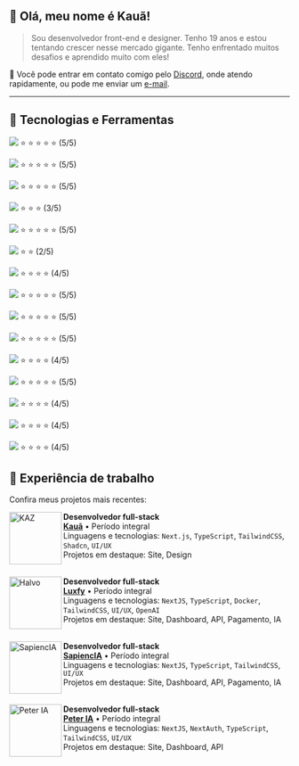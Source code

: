 ## 💙 Olá, meu nome é **Kauã!**

> Sou desenvolvedor front-end e designer. Tenho 19 anos e estou tentando crescer nesse mercado gigante. Tenho enfrentado muitos desafios e aprendido muito com eles!

💬 Você pode entrar em contato comigo pelo [Discord](https://discordapp.com/users/668849866805477398), onde atendo rapidamente, ou pode me enviar um [e-mail](mailto:contato@kaua.dev.br).

----

## :rocket: Tecnologias e Ferramentas

<img src="https://img.shields.io/badge/HTML5-000000?style=for-the-badge&logo=html5&logoColor=ffffff" /> ⭐ ⭐ ⭐ ⭐ ⭐ (5/5) <br />

<img src="https://img.shields.io/badge/CSS3-000000?style=for-the-badge&logo=css3&logoColor=ffffff" /> ⭐ ⭐ ⭐ ⭐ ⭐ (5/5) <br />

<img src="https://img.shields.io/badge/JavaScript-000000?style=for-the-badge&logo=javascript&logoColor=ffffff" /> ⭐ ⭐ ⭐ ⭐ ⭐  (5/5) <br />

<img src="https://img.shields.io/badge/PHP-000000?style=for-the-badge&logo=php&logoColor=ffffff" /> ⭐ ⭐ ⭐ (3/5) <br />

<img src="https://img.shields.io/badge/React-000000?style=for-the-badge&logo=react&logoColor=ffffff" /> ⭐ ⭐ ⭐ ⭐ ⭐ (5/5) <br />

<img src="https://img.shields.io/badge/Vue.js-000000?style=for-the-badge&logo=vue.js&logoColor=ffffff" /> ⭐ ⭐ (2/5) <br />

<img src="https://img.shields.io/badge/Tailwind_CSS-000000?style=for-the-badge&logo=tailwind-css&logoColor=ffffff" /> ⭐ ⭐ ⭐ ⭐ (4/5) <br />

<img src="https://img.shields.io/badge/MySQL-000000?style=for-the-badge&logo=mysql&logoColor=ffffff" /> ⭐ ⭐ ⭐ ⭐ ⭐ (5/5) <br />

<img src="https://img.shields.io/badge/Git-000000?style=for-the-badge&logo=git&logoColor=ffffff" /> ⭐ ⭐ ⭐ ⭐ ⭐ (5/5) <br />

<img src="https://img.shields.io/badge/TypeScript-000000?style=for-the-badge&logo=typescript&logoColor=ffffff" /> ⭐ ⭐ ⭐ ⭐ ⭐ (5/5) <br />

<img src="https://img.shields.io/badge/Next.JS-000000?style=for-the-badge&logo=nextdotjs&logoColor=ffffff" /> ⭐ ⭐ ⭐ ⭐ (4/5) <br />

<img src="https://img.shields.io/badge/NodeJS-000000?style=for-the-badge&logo=node.js&logoColor=ffffff" /> ⭐ ⭐ ⭐ ⭐ ⭐ (5/5) <br />

<img src="https://img.shields.io/badge/Docker-000000?style=for-the-badge&logo=docker&logoColor=ffffff" /> ⭐ ⭐ ⭐ ⭐ (4/5) <br />

<img src="https://img.shields.io/badge/Linux-000000?style=for-the-badge&logo=linux&logoColor=ffffff" /> ⭐ ⭐ ⭐ ⭐ (4/5) <br />

<img src="https://img.shields.io/badge/Astro-000000?style=for-the-badge&logo=astro&logoColor=ffffff" /> ⭐ ⭐ ⭐ ⭐ (4/5) <br />

## 📂 Experiência de trabalho
Confira meus projetos mais recentes:



<img align="left" height="94px" width="94px" alt="KAZ" src="https://kaua.dev.br/favicon.ico"/>

**Desenvolvedor full-stack** \
[**Kauã**](https://kaua.dev.br) • Período integral \
Linguagens e tecnologias: `Next.js`, `TypeScript`, `TailwindCSS`, `Shadcn`, `UI/UX` \
Projetos em destaque: Site, Design
<br/>
<br/>

<img align="left" height="94px" width="94px" alt="Halvo" src="https://luxfy.app/favicon.ico"/>

**Desenvolvedor full-stack** \
[**Luxfy**](https://luxfy.app) • Período integral \
Linguagens e tecnologias: `NextJS`, `TypeScript`, `Docker`, `TailwindCSS`, `UI/UX`, `OpenAI` \
Projetos em destaque: Site, Dashboard, API, Pagamento, IA
<br/>
<br/>

<img align="left" height="94px" width="94px" alt="SapiencIA" src="https://sapienciaedu.com.br/favicon.ico"/>

**Desenvolvedor full-stack** \
[**SapiencIA**](https://sapienciaedu.com.br) • Período integral \
Linguagens e tecnologias: `NextJS`, `TypeScript`, `TailwindCSS`, `UI/UX` \
Projetos em destaque: Site, Dashboard, API, Pagamento, IA
<br/>
<br/>

<img align="left" height="94px" width="94px" alt="Peter IA" src="https://peteria.xyz/favicon.ico"/>

**Desenvolvedor full-stack** \
[**Peter IA**](https://peteria.xyz) • Período integral \
Linguagens e tecnologias: `NextJS`, `NextAuth`, `TypeScript`, `TailwindCSS`, `UI/UX` \
Projetos em destaque: Site, Dashboard, API
